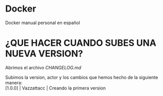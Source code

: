 # Docker
Docker manual personal en español

# ¿QUE HACER CUANDO SUBES UNA NUEVA VERSION?

Abrimos el archivo *CHANGELOG.md*

Subimos la version, actor y los cambios que hemos hecho de la siguiente manera: \
[1.0.0] | Vazzattacc | Creando la primera version
